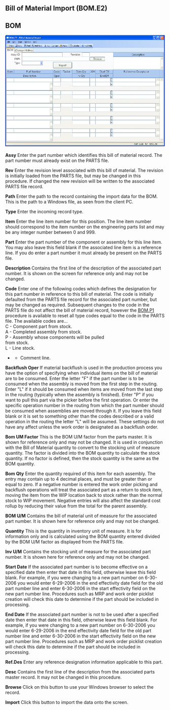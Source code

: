 ##  Bill of Material Import (BOM.E2)

<PageHeader />

##  BOM

![](./BOM-E2-1.jpg)

**Assy** Enter the part number which identifies this bill of material record.
The part number must already exist on the PARTS file.  
  
**Rev** Enter the revision level associated with this bill of material. The
revision is initially loaded from the PARTS file, but may be changed in this
procedure. If changed the new revision will be written to the associated PARTS
file record.  
  
**Path** Enter the path to the record containing the import data for the BOM.
This is the path to a Windows file, as seen from the client PC.  
  
**Type** Enter the incoming record type.  
  
**Item** Enter the line item number for this position. The line item number
should correspond to the item number on the engineering parts list and may be
any integer number between 0 and 999.  
  
**Part** Enter the part number of the component or assembly for this line
item. You may also leave this field blank if the associated line item is a
reference line. If you do enter a part number it must already be present on
the PARTS file.  
  
**Description** Contains the first line of the description of the associated
part number. It is shown on the screen for reference only and may not be
changed.  
  
**Code** Enter one of the following codes which defines the designation for this part number in reference to this bill of material. The code is initially defaulted from the PARTS file record for the associated part number, but may be changed as required. Subsequent changes to the code in the PARTS file do not affect the bill of material record, however the [ BOM.P1 ](../../../../../rover/AP-OVERVIEW/AP-ENTRY/AP-E/AP-E-2/INV-CONTROL/INV-CONTROL-1/COST-P2/COST-P1/COST-E/BOM-E/BOM-E-1/BOM-P1) procedure is available to reset all type codes equal to the code in the PARTS file. The available codes are...   
C - Component part from stock.  
A - Completed assembly from stock.  
P - Assembly whose components will be pulled  
from stock.  
L - Line stock.  
* - Comment line.   
  
**Backflush Oper** If material backflush is used in the production process you
have the option of specifying when individual items on the bill of material
are to be consumed. Enter the letter "F" if the part number is to be consumed
when the assembly is moved from the first step in the routing. Enter "L" if it
should be consumed when items are moved from the last step in the routing
(typically when the assembly is finished). Enter "P" if you want to pull this
part via the picker before the first operation. Or enter the specific
operation number in the routing from which the part number should be consumed
when assemblies are moved through it. If you leave this field blank or it is
set to something other than the codes described or a valid operation in the
routing the letter "L" will be assumed. These settings do not have any affect
unless the work order is designated as a backflush order.  
  
**Bom UM Factor** This is the BOM U/M factor from the parts master. It is
shown for reference only and may not be changed. It is used in conjunction
with the Bill of Material quantity to convert to the stocking unit of measure
quantity. The factor is divided into the BOM quantity to calculate the stock
quantity. If no factor is defined, then the stock quantity is the same as the
BOM quantity.  
  
**Bom Qty** Enter the quantity required of this item for each assembly. The
entry may contain up to 4 decimal places, and must be greater than or equal to
zero. If a negative number is entered the work order picking and backflush
operations will treat the associated part as a return to stock item, moving
the item from the WIP location back to stock rather than the normal stock to
WIP movement. Negative entries will also affect the standard cost rollup by
reducing their value from the total for the parent assembly.  
  
**BOM U/M** Contains the bill of material unit of measure for the associated
part number. It is shown here for reference only and may not be changed.  
  
**Quantity** This is the quantity in inventory unit of measure. It is for
information only and is calculated using the BOM quantity entered divided by
the BOM U/M factor as displayed from the PARTS file.  
  
**Inv U/M** Contains the stocking unit of measure for the associated part
number. It is shown here for reference only and may not be changed.  
  
**Start Date** If the associated part number is to become effective on a
specified date then enter that date in this field, otherwise leave this field
blank. For example, if you were changing to a new part number on 6-30-2006 you
would enter 6-29-2006 in the end effectivity date field for the old part
number line and enter 6-30-2006 in the start effectivity field on the new part
number line. Procedures such as MRP and work order picklist creation will
check this date to determine if the part should be included in processing.  
  
**End Date** If the associated part number is not to be used after a specified
date then enter that date in this field, otherwise leave this field blank. For
example, if you were changing to a new part number on 6-30-2006 you would
enter 6-29-2006 in the end effectivity date field for the old part number line
and enter 6-30-2006 in the start effectivity field on the new part number
line. Procedures such as MRP and work order picklist creation will check this
date to determine if the part should be included in processing.  
  
**Ref.Des** Enter any reference designation information applicable to this
part.  
  
**Desc** Contains the first line of the description from the associated parts
master record. It may not be changed in this procedure.  
  
**Browse** Click on this button to use your Windows browser to select the
record.  
  
**Import** Click this button to import the data onto the screen.  
  
  
<badge text= "Version 8.10.57" vertical="middle" />

<PageFooter />
